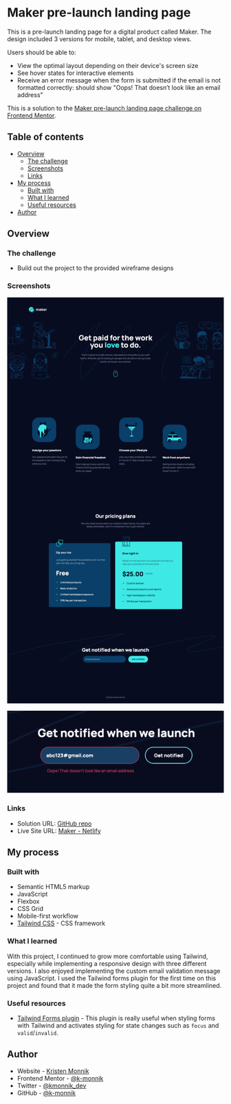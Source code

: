 #  Maker pre-launch landing page

This is a pre-launch landing page for a digital product called Maker. The design included 3 versions for mobile, tablet, and desktop views.

Users should be able to:

- View the optimal layout depending on their device's screen size
- See hover states for interactive elements
- Receive an error message when the form is submitted if the email is not formatted correctly: should show "Oops! That doesn’t look like an email address"

This is a solution to the [Maker pre-launch landing page challenge on Frontend Mentor](https://www.frontendmentor.io/challenges/maker-prelaunch-landing-page-WVZIJtKLd).

## Table of contents

- [Overview](#overview)
  - [The challenge](#the-challenge)
  - [Screenshots](#screenshots)
  - [Links](#links)
- [My process](#my-process)
  - [Built with](#built-with)
  - [What I learned](#what-i-learned)
  - [Useful resources](#useful-resources)
- [Author](#author)



## Overview


### The challenge

- Build out the project to the provided wireframe designs

### Screenshots

![](starter-code/assets/Maker-landing-screenshot.png)

![](starter-code/assets/maker-validation-screenshot.png)

### Links

- Solution URL: [GitHub repo](https://github.com/k-monnik/maker-landing-page)
- Live Site URL: [Maker - Netlify](https://km-maker-landing.netlify.app)


## My process


### Built with

- Semantic HTML5 markup
- JavaScript
- Flexbox
- CSS Grid
- Mobile-first workflow
- [Tailwind CSS](https://tailwindcss.com) - CSS framework


### What I learned

With this project, I continued to grow more comfortable using Tailwind, especially while implementing a responsive design with three different versions. I also enjoyed implementing the custom email validation message using JavaScript. I used the Tailwind forms plugin for the first time on this project and found that it made the form styling quite a bit more streamlined.


### Useful resources

- [Tailwind Forms plugin](https://github.com/tailwindlabs/tailwindcss-forms) - This plugin is really useful when styling forms with Tailwind and activates styling for state changes such as `focus` and `valid`/`invalid`.


## Author

- Website - [Kristen Monnik](https://www.monnik.dev)
- Frontend Mentor - [@k-monnik](https://www.frontendmentor.io/profile/k-monnik)
- Twitter - [@kmonnik_dev](https://twitter.com/kmonnik_dev)
- GitHub - [@k-monnik](https://github.com/k-monnik)

